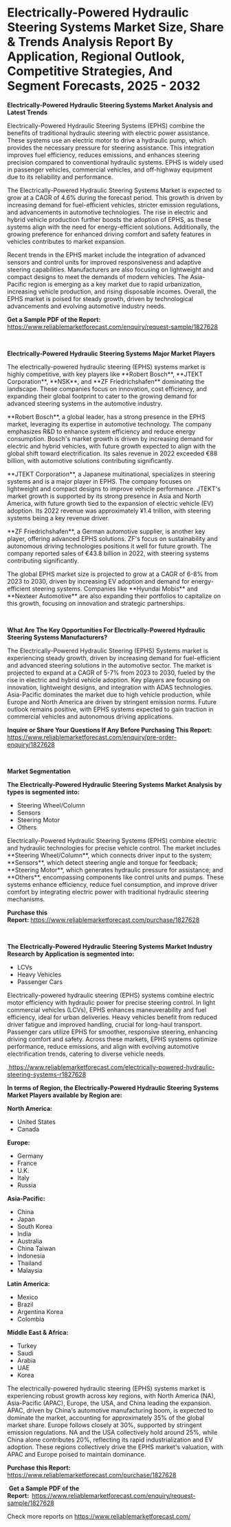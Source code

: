 <p><h1>Electrically-Powered Hydraulic Steering Systems Market Size, Share & Trends Analysis Report By Application, Regional Outlook, Competitive Strategies, And Segment Forecasts, 2025 - 2032</h1></p><p><strong>Electrically-Powered Hydraulic Steering Systems Market Analysis and Latest Trends</strong></p>
<p><p>Electrically-Powered Hydraulic Steering Systems (EPHS) combine the benefits of traditional hydraulic steering with electric power assistance. These systems use an electric motor to drive a hydraulic pump, which provides the necessary pressure for steering assistance. This integration improves fuel efficiency, reduces emissions, and enhances steering precision compared to conventional hydraulic systems. EPHS is widely used in passenger vehicles, commercial vehicles, and off-highway equipment due to its reliability and performance.</p><p>The Electrically-Powered Hydraulic Steering Systems Market is expected to grow at a CAGR of 4.6% during the forecast period. This growth is driven by increasing demand for fuel-efficient vehicles, stricter emission regulations, and advancements in automotive technologies. The rise in electric and hybrid vehicle production further boosts the adoption of EPHS, as these systems align with the need for energy-efficient solutions. Additionally, the growing preference for enhanced driving comfort and safety features in vehicles contributes to market expansion.</p><p>Recent trends in the EPHS market include the integration of advanced sensors and control units for improved responsiveness and adaptive steering capabilities. Manufacturers are also focusing on lightweight and compact designs to meet the demands of modern vehicles. The Asia-Pacific region is emerging as a key market due to rapid urbanization, increasing vehicle production, and rising disposable incomes. Overall, the EPHS market is poised for steady growth, driven by technological advancements and evolving automotive industry needs.</p></p>
<p><strong>Get a Sample PDF of the Report:&nbsp;</strong> <a href="https://www.reliablemarketforecast.com/enquiry/request-sample/1827628?utm_campaign=1885&utm_medium=2&utm_source=Github&utm_content=ia&utm_term=23012025&utm_id=electrically-powered-hydraulic-steering-systems">https://www.reliablemarketforecast.com/enquiry/request-sample/1827628</a></p>
<p>&nbsp;</p>
<p><strong>Electrically-Powered Hydraulic Steering Systems Major Market Players</strong></p>
<p><p>The electrically-powered hydraulic steering (EPHS) systems market is highly competitive, with key players like **Robert Bosch**, **JTEKT Corporation**, **NSK**, and **ZF Friedrichshafen** dominating the landscape. These companies focus on innovation, cost efficiency, and expanding their global footprint to cater to the growing demand for advanced steering systems in the automotive industry.</p><p>**Robert Bosch**, a global leader, has a strong presence in the EPHS market, leveraging its expertise in automotive technology. The company emphasizes R&D to enhance system efficiency and reduce energy consumption. Bosch's market growth is driven by increasing demand for electric and hybrid vehicles, with future growth expected to align with the global shift toward electrification. Its sales revenue in 2022 exceeded €88 billion, with automotive solutions contributing significantly.</p><p>**JTEKT Corporation**, a Japanese multinational, specializes in steering systems and is a major player in EPHS. The company focuses on lightweight and compact designs to improve vehicle performance. JTEKT's market growth is supported by its strong presence in Asia and North America, with future growth tied to the expansion of electric vehicle (EV) adoption. Its 2022 revenue was approximately ¥1.4 trillion, with steering systems being a key revenue driver.</p><p>**ZF Friedrichshafen**, a German automotive supplier, is another key player, offering advanced EPHS solutions. ZF's focus on sustainability and autonomous driving technologies positions it well for future growth. The company reported sales of €43.8 billion in 2022, with steering systems contributing significantly.</p><p>The global EPHS market size is projected to grow at a CAGR of 6-8% from 2023 to 2030, driven by increasing EV adoption and demand for energy-efficient steering systems. Companies like **Hyundai Mobis** and **Nexteer Automotive** are also expanding their portfolios to capitalize on this growth, focusing on innovation and strategic partnerships.</p></p>
<p>&nbsp;</p>
<p><strong>What Are The Key Opportunities For Electrically-Powered Hydraulic Steering Systems Manufacturers?</strong></p>
<p><p>The Electrically-Powered Hydraulic Steering (EPHS) Systems market is experiencing steady growth, driven by increasing demand for fuel-efficient and advanced steering solutions in the automotive sector. The market is projected to expand at a CAGR of 5-7% from 2023 to 2030, fueled by the rise in electric and hybrid vehicle adoption. Key players are focusing on innovation, lightweight designs, and integration with ADAS technologies. Asia-Pacific dominates the market due to high vehicle production, while Europe and North America are driven by stringent emission norms. Future outlook remains positive, with EPHS systems expected to gain traction in commercial vehicles and autonomous driving applications.</p></p>
<p><strong>Inquire or Share Your Questions If Any Before Purchasing This Report:</strong> <a href="https://www.reliablemarketforecast.com/enquiry/pre-order-enquiry/1827628?utm_campaign=1885&utm_medium=2&utm_source=Github&utm_content=ia&utm_term=23012025&utm_id=electrically-powered-hydraulic-steering-systems">https://www.reliablemarketforecast.com/enquiry/pre-order-enquiry/1827628</a></p>
<p>&nbsp;</p>
<p><strong>Market Segmentation</strong></p>
<p><strong>The Electrically-Powered Hydraulic Steering Systems Market Analysis by types is segmented into:</strong></p>
<p><ul><li>Steering Wheel/Column</li><li>Sensors</li><li>Steering Motor</li><li>Others</li></ul></p>
<p><p>Electrically-Powered Hydraulic Steering Systems (EPHS) combine electric and hydraulic technologies for precise vehicle control. The market includes **Steering Wheel/Column**, which connects driver input to the system; **Sensors**, which detect steering angle and torque for feedback; **Steering Motor**, which generates hydraulic pressure for assistance; and **Others**, encompassing components like control units and pumps. These systems enhance efficiency, reduce fuel consumption, and improve driver comfort by integrating electric power with traditional hydraulic steering mechanisms.</p></p>
<p><strong>Purchase this Report:&nbsp;</strong><a href="https://www.reliablemarketforecast.com/purchase/1827628?utm_campaign=1885&utm_medium=2&utm_source=Github&utm_content=ia&utm_term=23012025&utm_id=electrically-powered-hydraulic-steering-systems">https://www.reliablemarketforecast.com/purchase/1827628</a></p>
<p>&nbsp;</p>
<p><strong>The Electrically-Powered Hydraulic Steering Systems Market Industry Research by Application is segmented into:</strong></p>
<p><ul><li>LCVs</li><li>Heavy Vehicles</li><li>Passenger Cars</li></ul></p>
<p><p>Electrically-powered hydraulic steering (EPHS) systems combine electric motor efficiency with hydraulic power for precise steering control. In light commercial vehicles (LCVs), EPHS enhances maneuverability and fuel efficiency, ideal for urban deliveries. Heavy vehicles benefit from reduced driver fatigue and improved handling, crucial for long-haul transport. Passenger cars utilize EPHS for smoother, responsive steering, enhancing driving comfort and safety. Across these markets, EPHS systems optimize performance, reduce emissions, and align with evolving automotive electrification trends, catering to diverse vehicle needs.</p></p>
<p><a href="https://www.reliablemarketforecast.com/electrically-powered-hydraulic-steering-systems-r1827628?utm_campaign=1885&utm_medium=2&utm_source=Github&utm_content=ia&utm_term=23012025&utm_id=electrically-powered-hydraulic-steering-systems">&nbsp;https://www.reliablemarketforecast.com/electrically-powered-hydraulic-steering-systems-r1827628</a></p>
<p><strong>In terms of Region, the Electrically-Powered Hydraulic Steering Systems Market Players available by Region are:</strong></p>
<p>
    <p> <strong> North America: </strong>
        <ul>
            <li>United States</li>
            <li>Canada</li>
        </ul>
        </p> 
    <p> <strong> Europe: </strong>
        <ul>
            <li>Germany</li>
            <li>France</li>
            <li>U.K.</li>
            <li>Italy</li>
            <li>Russia</li>
        </ul>
        </p> 
    <p> <strong> Asia-Pacific: </strong>
        <ul>
            <li>China</li>
            <li>Japan</li>
            <li>South Korea</li>
            <li>India</li>
            <li>Australia</li>
            <li>China Taiwan</li>
            <li>Indonesia</li>
            <li>Thailand</li>
            <li>Malaysia</li>
        </ul>
        </p> 
    <p> <strong> Latin America: </strong>
        <ul>
            <li>Mexico</li>
            <li>Brazil</li>
            <li>Argentina Korea</li>
            <li>Colombia</li>
        </ul>
        </p> 
    <p> <strong> Middle East & Africa: </strong>
        <ul>
            <li>Turkey</li>
            <li>Saudi</li>
            <li>Arabia</li>
            <li>UAE</li>
            <li>Korea</li>
        </ul>
    </p>
    </p>
<p><p>The electrically-powered hydraulic steering (EPHS) systems market is experiencing robust growth across key regions, with North America (NA), Asia-Pacific (APAC), Europe, the USA, and China leading the expansion. APAC, driven by China's automotive manufacturing boom, is expected to dominate the market, accounting for approximately 35% of the global market share. Europe follows closely at 30%, supported by stringent emission regulations. NA and the USA collectively hold around 25%, while China alone contributes 20%, reflecting its rapid industrialization and EV adoption. These regions collectively drive the EPHS market's valuation, with APAC and Europe poised to maintain dominance.</p></p>
<p><strong>Purchase this Report: </strong><a href="https://www.reliablemarketforecast.com/purchase/1827628?utm_campaign=1885&utm_medium=2&utm_source=Github&utm_content=ia&utm_term=23012025&utm_id=electrically-powered-hydraulic-steering-systems">https://www.reliablemarketforecast.com/purchase/1827628</a></p>
<p>&nbsp;<strong>Get a Sample PDF of the Report:&nbsp;&nbsp;</strong><a href="https://www.reliablemarketforecast.com/enquiry/request-sample/1827628?utm_campaign=1885&utm_medium=2&utm_source=Github&utm_content=ia&utm_term=23012025&utm_id=electrically-powered-hydraulic-steering-systems">https://www.reliablemarketforecast.com/enquiry/request-sample/1827628</a></p>
<p><strong></strong></p>
<p>Check more reports on <a href="https://www.reliablemarketforecast.com/?utm_campaign=1885&utm_medium=2&utm_source=Github&utm_content=ia&utm_term=23012025&utm_id=electrically-powered-hydraulic-steering-systems">https://www.reliablemarketforecast.com/</a></p>